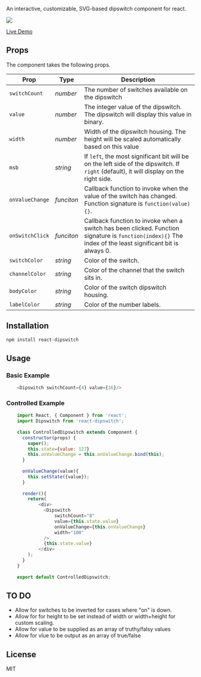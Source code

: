 An interactive, customizable, SVG-based dipswitch component for react. 

<img src="https://i.imgur.com/aZrFGGz.png"/>

[Live Demo](https://codesandbox.io/s/84q35m2430)

## Props

The component takes the following props.

| Prop              | Type       | Description |
|-------------------|------------|-------------|
| `switchCount`     | _number_   | The number of switches available on the dipswitch |
| `value`           | _number_   | The integer value of the dipswitch. The dipswitch will display this value in binary. |
| `width`           | _number_   | Width of the dipswitch housing. The height will be scaled automatically based on this value |
| `msb`             | _string_   | If `left`, the most significant bit will be on the left side of the dipswitch. If `right` (default), it will display on the right side. |
| `onValueChange`   | _funciton_ | Callback function to invoke when the value of the switch has changed. Function signature is `function(value){}`. |
| `onSwitchClick`   | _funciton_ | Callback function to invoke when a switch has been clicked. Function signature is `function(index){}` The index of the least significant bit is always 0. |
| `switchColor`     | _string_   | Color of the switch. |
| `channelColor`    | _string_   | Color of the channel that the switch sits in. |
| `bodyColor`       | _string_   | Color of the switch dipswitch housing. |
| `labelColor`      | _string_   | Color of the number labels. |

## Installation

```bash
npm install react-dipswitch
```

## Usage

### Basic Example
```javascript
    <Dipswitch switchCount={4} value={16}/>
```

### Controlled Example
```javascript
    import React, { Component } from 'react';
    import Dipswitch from 'react-dipswitch';
    
    class ControlledDipswitch extends Component {
      constructor(props) {
        super();
        this.state={value: 127}
        this.onValueChange = this.onValueChange.bind(this);
      }
    
      onValueChange(value){
        this.setState({value});
      }
    
      render(){
        return(
            <div>
              <Dipswitch
                  switchCount="8"
                  value={this.state.value}
                  onValueChange={this.onValueChange}
                  width="100"
              />
              {this.state.value}
            </div>
        );
      }
    }
    
    export default ControlledDipswitch;
```

## TO DO
* Allow for switches to be inverted for cases where "on" is down. 
* Allow for for height to be set instead of width or width+height for custom scaling. 
* Allow for value to be supplied as an array of truthy/falsy values
* Allow for vlue to be output as an array of true/false

## License

MIT